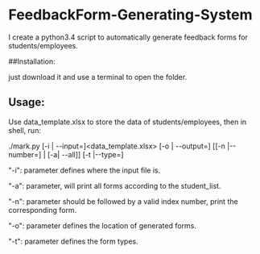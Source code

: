 # FeedbackForm-Generating-System
I create a python3.4 script to automatically generate feedback forms for students/employees.

##Installation:

just download it and use a terminal to open the folder.

## Usage:

Use data_template.xlsx to store the data of students/employees, then in shell, run:

./mark.py [-i | --input=]<data_template.xlsx> [-o | --output=]<output directory> [[-n |--number=]<index> | [-a| --all]]
[-t |--type=]<form type>

"-i": parameter defines where the input file is.

"-a": parameter, will print all forms according to the student_list.

"-n": parameter should be followed by a valid index number, print the corresponding form.

"-o": parameter defines the location of generated forms.

"-t": parameter defines the form types.




